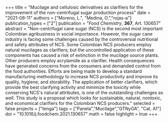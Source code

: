 +++
title = "Mucilage and cellulosic derivatives as clarifiers for the improvement of the non-centrifugal sugar production process"
date = "2021-08-11"
authors = ["Moreno, L.", "Medina, O.","rojas-a"]
publication_types = ["2"]
publication = "*Food Chemistry*, **367**, Art. 130657"
abstract = "Non-centrifugal cane sugar (NCS) is the second most important Colombian agribusiness in social importance. However, the sugar cane industry is facing some challenges caused by the controversial nutritional and safety attributes of NCS. Some Colombian NCS producers employ natural mucilages as clarifiers; but the uncontrolled application of these components has caused a risk of extinction in the mucilage source plants. Other producers employ acrylamide as a clarifier. Health consequences have generated concerns from the consumers and demanded control from the food authorities. Efforts are being made to develop a standard manufacturing methodology to increase NCS productivity and improve its quality, hygiene, and storability. The application of better clarifiers, which provide the best clarifying activity and minimize the toxicity while conserving NCS's natural attributes, is one of the outstanding challenges as well. This study is a proposal which looks for sustainable, natural, nontoxic, and economical clarifiers for the Colombian NCS producers."
selected = false
projects = ["tenga"]
tags = ["Panela","Mucilage","GTNyGA", "Cat. A1"]
doi = "10.1016/j.foodchem.2021.130657"
math = false
highlight = true
+++
